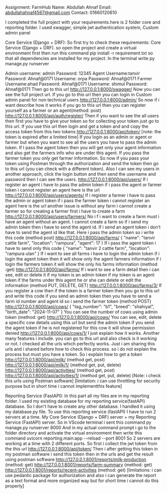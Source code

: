 Assignment: FarmHub
Name: Abdullah Ahnaf
Email: abdullahahnaf4567@gmail.com
Contact: 01660120610

I completed the full project with your requirements.here is 2 folder core and reporting folder. I used swagger,
simple jwt authentication system, Custom admin panel

Core Service (Django + DRF):
So first try to check these requirements: Core Service (Django + DRF). so open the project and create a virtual
environment first then run this command
pip install -r requirement.txt
so that all dependencies are installed for my project.
In the terminal write
py manage.py runserver

Admin
username: admin
Password: 12345
Agent
Username:tanvir
Password: Ahnaf@0171
Username: orpa
Password: Ahnaf@0171
Farmer
Username:ahad
Password: Ahnaf@0171
Username: shimul
Password: Ahnaf@0171
Then go to this url
http://127.0.0.1:8000/swagger/
Now you can see the full project url.
If you go to this url then you can login in Custom admin panel for non technical users
http://127.0.0.1:8000/admin/
So now if i want describe how it works if you go to this url then you can register yourself as a farmer or an agent(method: post)
http://127.0.0.1:8000/api/auth/register/
Then if you want to see the all users then first you have to give your token so for collecting your token just go to this url.
If you use this url then login and get a token and and copy the access token from this two tokens
http://127.0.0.1:8000/api/token/
[note: the token is expired after a limited time]
If you login as an admin or agent or farmer but when you want to see all the users you have to pass the admin token. 
If I pass the agent token then you will get only your agent
information and also get the farmers info who are under this agent. If you pass the farmer token you only get farmer information.
So now if you pass your token using Postman through the authorization and send the token then go to this url (you can check 
with a different token). Also I can see my users in another approach, click the login button and then send the username and
password then I can see the users.
http://127.0.0.1:8000/api/users/ 
If i register an agent i have to pass the admin token if i pass the agent or farmer token i cannot register an agent here is the url
http://127.0.0.1:8000/api/users/agents/ 
If i register a farmer i have to pass the admin or agent token if i pass the farmer token i cannot register an agent here is the url another issue is without any farm i cannot create a farmer so for creating a farmer first i have to create a farm
http://127.0.0.1:8000/api/users/farmers/ 
No i f i want to create a farm must i have an agent without an agent. I cannot create a farm so if i send my admin token 
then i have to send the agent id. If i send an agent token i don’t have to send the agent id like that. Here i pass the 
admin token so i write this code (method post) 
http://127.0.0.1:8000/api/farms/ 
{ "name": "tanvir cattle farm", "location": "rampura", "agent": 17 } 
If i pass the agent token i have to send only this code 
{ "name": "tanvir 2 cattle farm", "location": "rampura ulan" } 
If i want to see all farms i have to login the admin token if i login the agent token then it will show only the agent farmers
information if i login the farmers token it will show the only his farms information (method :get)
http://127.0.0.1:8000/api/farms/ 
If i want to see a farm detail then i can see, edit or delete it if my token is an admin token if my token is an agent 
token if the farms under this agent he or she can delete or edit the information (method PUT, DELETE, GET)
http://127.0.0.1:8000/api/farms/3/ 
If you register a cow then if the token is a farmer token then you go to this url and write this code if you send 
an admin token then you have to send a farm id number and agent id so i send the farmer token (method POST)
http://127.0.0.1:8000/api/cows/ 
{ "tag_number": "b1", "breed": "shahiyal", "birth_date": "2024-11-07" }
You can see the number of cows using admin token (method: get)
http://127.0.0.1:8000/api/cows/ 
You can see, edit, delete a specific cow details using this url but send the admin token if you send the agent token if he is not registered for this cow it will show permission denied
http://127.0.0.1:8000/api/cows/1/ 
I just explain how it works. Another many features i include. you can go to this url and also check is it working or not.
I checked all the urls which perfectly works. Just i am sharing this urls and i shared before how to check this process.
so i do not explain the process but must you have a token. So i explain how to get a token
http://127.0.0.1:8000/api/milk/                 (method get, post)
http://127.0.0.1:8000/api/milk/1/               (method get, put, delete)
http://127.0.0.1:8000/api/activities/           (method get, post)
http://127.0.0.1:8000/api/activities/1/          (method get, put, delete)
[Note: i check this urls using Postman software] [limitation: i can use throttling for security purpose but in short time i cannot implementthis feature] 

Reporting Service (FastAPI):
In this part all my files are in my reporting folder. I used my existing database for my reporting service(fastAPI) database.
So I don't have to create any other database. I handled it
using my database.py file. To use this reporting service (fastAPI) I have to run 2 servers at a time. My Core Service (Django + DRF) server + my Reporting Service (FastAPI) server. So in VScode terminal i sent this command 
py manage.py runserver 8000 
And in my actual command prompt i go to the folder directory and activate the virtual environment then write this command 
uvicorn reporting.main:app --reload --port 8001 
So 2 servers are working at a time with 2 different ports. So first i collect the jwt token from the this url
http://127.0.0.1:8000/api/token/
Then i after getting this token in my postman software i send this token then in the urls and get the result using postman software
http://127.0.0.1:8001/reports/milk-production          (method: get)
http://127.0.0.1:8001/reports/farm-summary             (method: get)
http://127.0.0.1:8001/reports/recent-activities        (method: get) 
[limitations: i can use pedantic package for authorization  and also i can generate the report as a text format and more organized way 
but for short time i cannot do this properly]